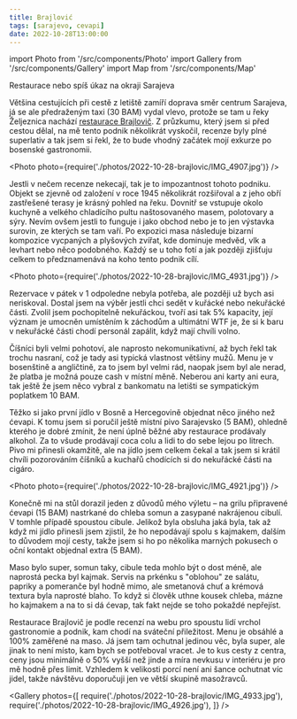 ```yaml
---
title: Brajlović
tags: [sarajevo, cevapi]
date: 2022-10-28T13:00:00
---
```


import Photo from '/src/components/Photo'
import Gallery from '/src/components/Gallery'
import Map from '/src/components/Map'

Restaurace nebo spíš úkaz na okraji Sarajeva

<!-- truncate -->

Většina cestujících při cestě z letiště zamíří doprava směr centrum Sarajeva, já se ale předraženým taxi (30 BAM) vydal vlevo, protože se tam u řeky Željeznica nachází [restaurace Brajlovič](https://restoranbrajlovic.com/). Z průzkumu, který jsem si před cestou dělal, na mě tento podnik několikrát vyskočil, recenze byly plné superlativ a tak jsem si řekl, že to bude vhodný začátek mojí exkurze po bosenské gastronomii.

<Photo photo={require('./photos/2022-10-28-brajlovic/IMG_4907.jpg')} />

Jestli v nečem recenze nekecají, tak je to impozantnost tohoto podniku. Objekt se zjevně od založení v roce 1945 několikrát rozšiřoval a z jeho obří zastřešené terasy je krásný pohled na řeku. Dovnitř se vstupuje okolo kuchyně a velkého chladícího pultu naštosovaného masem, polotovary a sýry. Nevím ovšem jestli to funguje i jako obchod nebo je to jen výstavka surovin, ze kterých se tam vaří. Po expozici masa následuje bizarní kompozice vycpaných a plyšových zvířat, kde dominuje medvěd, vlk a levhart nebo něco podobného. Každý se u toho fotí a jak později zjišťuju celkem to předznamenává na koho tento podnik cílí.

<Photo photo={require('./photos/2022-10-28-brajlovic/IMG_4931.jpg')} />

Rezervace v pátek v 1 odpoledne nebyla potřeba, ale později už bych asi neriskoval. Dostal jsem na výběr jestli chci sedět v kuřácké nebo nekuřácké části. Zvolil jsem pochopitelně nekuřáckou, tvoří asi tak 5% kapacity, její význam je umocněn umístěním k záchodům a ultimátní WTF je, že si k baru v nekuřácké části chodí personál zapálit, když mají chvíli volno.

Číšníci byli velmi pohotoví, ale naprosto nekomunikativní, až bych řekl tak trochu nasraní, což je tady asi typická vlastnost většiny mužů. Menu je v bosenštině a angličtině, za to jsem byl velmi rád, naopak jsem byl ale nerad, že platba je možná pouze cash v místní měně. Neberou ani karty ani eura, tak ještě že jsem něco vybral z bankomatu na letišti se sympatickým poplatkem 10 BAM.

Těžko si jako první jídlo v Bosně a Hercegovině objednat něco jiného než ćevapi. K tomu jsem si poručil ještě místní pivo Sarajevsko (5 BAM), ohledně kterého je dobré zmínit, že není úplně běžné aby restaurace prodávaly alkohol. Za to všude prodávají coca colu a lidi to do sebe lejou po litrech. Pivo mi přinesli okamžitě, ale na jídlo jsem celkem čekal a tak jsem si krátil chvíli pozorováním číšníků a kuchařů chodících si do nekuřácké části na cigáro.

<Photo photo={require('./photos/2022-10-28-brajlovic/IMG_4921.jpg')} />

Konečně mi na stůl dorazil jeden z důvodů mého výletu &ndash; na grilu připravené ćevapi (15 BAM) nastrkané do chleba somun a zasypané nakrájenou cibulí. V tomhle případě spoustou cibule. Jelikož byla obsluha jaká byla, tak až když mi jídlo přinesli jsem zjistil, že ho nepodávají spolu s kajmakem, dalším to důvodem mojí cesty, takže jsem si ho po několika marných pokusech o oční kontakt objednal extra (5 BAM).

Maso bylo super, somun taky, cibule teda mohlo být o dost méně, ale naprostá pecka byl kajmak. Servis na prkénku s "oblohou" ze salátu, papriky a pomeranče byl hodně mimo, ale smetanová chuť a krémová textura byla naprosté blaho. To když si člověk uthne kousek chleba, mázne ho kajmakem a na to si dá ćevap, tak fakt nejde se toho pokaždé nepřejíst.

Restaurace Brajlovič je podle recenzí na webu pro spoustu lidí vrchol gastronomie a podnik, kam chodí na sváteční přiležitost. Menu je obsáhlé a 100% zaměřené na maso. Já jsem tam ochutnal jedinou věc, byla super, ale jinak to není místo, kam bych se potřeboval vracet. Je to kus cesty z centra, ceny jsou minimálně o 50% vyšší než jinde a míra nevkusu v interiéru je pro mě hodně přes limit. Vzhledem k velikosti porcí není ani šance ochutnat víc jidel, takže návštěvu doporučuji jen ve větší skupině masožravců.

<Gallery photos={[
require('./photos/2022-10-28-brajlovic/IMG_4933.jpg'),
require('./photos/2022-10-28-brajlovic/IMG_4926.jpg'),
]} />

<Map src="https://www.google.com/maps/embed?pb=!1m14!1m8!1m3!1d11512.959751252894!2d18.303649!3d43.8301227!3m2!1i1024!2i768!4f13.1!3m3!1m2!1s0x0%3A0xbc5cbb0ec9b10a9e!2sBrajlovi%C4%87%20Restaurant!5e0!3m2!1sen!2scz!4v1667167442606!5m2!1sen!2scz" />
